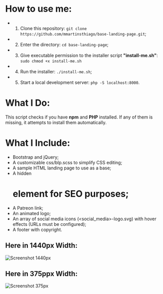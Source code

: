 # How to use me:
* 1) Clone this repository: ```git clone https://github.com/mmartinsthiago/base-landing-page.git```;
* 2) Enter the directory: ```cd base-landing-page```;
* 3) Give executable permission to the installer script **"install-me.sh"**: ```sudo chmod +x install-me.sh```
* 4) Run the installer: ```./install-me.sh```;
* 5) Start a local development server: ```php -S localhost:8000```.

# What I Do:
This script checks if you have **npm** and **PHP** installed. If any of them is missing, it attempts to install them automatically.

# What I Include:
* Bootstrap and jQuery;
* A customizable css/blp.scss to simplify CSS editing;
* A sample HTML landing page to use as a base;
* A hidden <h1> element for SEO purposes;
* A Patreon link;
* An animated logo;
* An array of social media icons (<social_media>-logo.svg) with hover effects (URLs must be configured);
* A footer with copyright.

## Here in 1440px Width:
![Screenshot 1440px](images/examples/1440px-screencapture.png)

## Here in 375ppx Width:
![Screenshot 375px](images/examples/375px-screencapture.png)